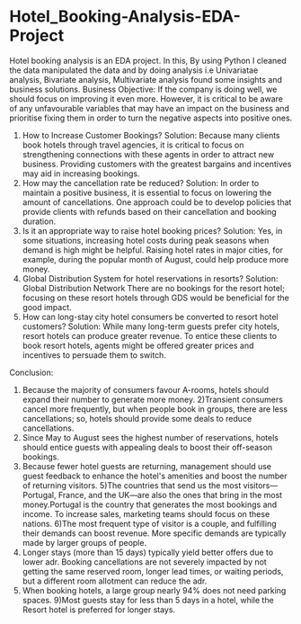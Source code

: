 # Hotel_Booking-Analysis-EDA-Project
Hotel booking analysis is an EDA project. In this, By using Python I cleaned the data manipulated the data and by doing analysis i.e Univariatae analysis, Bivariate analysis, Multivariate analysis found some insights and business solutions.
Business Objective: 
If the company is doing well, we should focus on improving it even more. However, it is critical to be aware of any unfavourable variables that may have an impact on the business and prioritise fixing them in order to turn the negative aspects into positive ones.
1) How to Increase Customer Bookings?
Solution: Because many clients book hotels through travel agencies, it is critical to focus on strengthening connections with these agents in order to attract new business. Providing customers with the greatest bargains and incentives may aid in increasing bookings.
2) How may the cancellation rate be reduced?
Solution: In order to maintain a positive business, it is essential to focus on lowering the amount of cancellations. One approach could be to develop policies that provide clients with refunds based on their cancellation and booking duration.
3) Is it an appropriate way to raise hotel booking prices?
Solution: Yes, in some situations, increasing hotel costs during peak seasons when demand is high might be helpful. Raising hotel rates in major cities, for example, during the popular month of August, could help produce more money.
4) Global Distribution System for hotel reservations in resorts?
Solution: Global Distribution Network There are no bookings for the resort hotel; focusing on these resort hotels through GDS would be beneficial for the good impact.
5) How can long-stay city hotel consumers be converted to resort hotel customers?
Solution: While many long-term guests prefer city hotels, resort hotels can produce greater revenue. To entice these clients to book resort hotels, agents might be offered greater prices and incentives to persuade them to switch.

Conclusion:
1) Because the majority of consumers favour A-rooms, hotels should expand their number to generate more money.
2)Transient consumers cancel more frequently, but when people book in groups, there are less cancellations; so, hotels should provide some deals to reduce cancellations.
3) Since May to August sees the highest number of reservations, hotels should entice guests with appealing deals to boost their off-season bookings.
4) Because fewer hotel guests are returning, management should use guest feedback to enhance the hotel's amenities and boost the number of returning visitors.
5)The countries that send us the most visitors—Portugal, France, and the UK—are also the ones that bring in the most money.Portugal is the country that generates the most bookings and income. To increase sales, marketing teams should focus on these nations.
6)The most frequent type of visitor is a couple, and fulfilling their demands can boost revenue. More specific demands are typically made by larger groups of people.
7) Longer stays (more than 15 days) typically yield better offers due to lower adr. Booking cancellations are not severely impacted by not getting the same reserved room, longer lead times, or waiting periods, but a different room allotment can reduce the adr.
8) When booking hotels, a large group nearly 94% does not need parking spaces.
9)Most guests stay for less than 5 days in a hotel, while the Resort hotel is preferred for longer stays.
